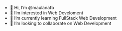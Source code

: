 - 👋 Hi, I’m @maulanafb
- 👀 I’m interested in Web Develoment
- 🌱 I’m currently learning FullStack Web Development
- 💞️ I’m looking to collaborate on Web Development

